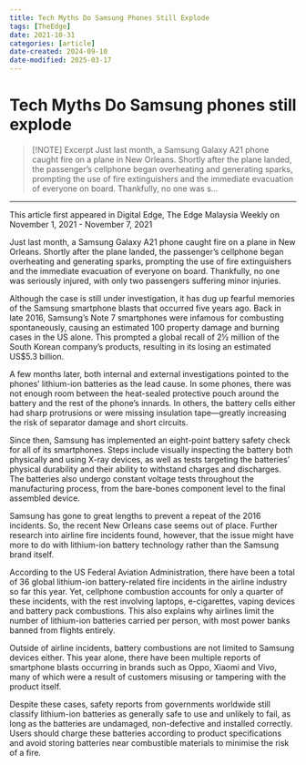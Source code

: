 ```yaml
---
title: Tech Myths Do Samsung Phones Still Explode
tags: [TheEdge]
date: 2021-10-31
categories: [article]
date-created: 2024-09-10
date-modified: 2025-03-17
---
```


# Tech Myths Do Samsung phones still explode

> [!NOTE] Excerpt
> Just last month, a Samsung Galaxy A21 phone caught fire on a plane in New Orleans. Shortly after the plane landed, the passenger’s cellphone began overheating and generating sparks, prompting the use of fire extinguishers and the immediate evacuation of everyone on board. Thankfully, no one was s…

---

This article first appeared in Digital Edge, The Edge Malaysia Weekly on November 1, 2021 - November 7, 2021

Just last month, a Samsung Galaxy A21 phone caught fire on a plane in New Orleans. Shortly after the plane landed, the passenger’s cellphone began overheating and generating sparks, prompting the use of fire extinguishers and the immediate evacuation of everyone on board. Thankfully, no one was seriously injured, with only two passengers suffering minor injuries.

Although the case is still under investigation, it has dug up fearful memories of the Samsung smartphone blasts that occurred five years ago. Back in late 2016, Samsung’s Note 7 smartphones were infamous for combusting spontaneously, causing an estimated 100 property damage and burning cases in the US alone. This prompted a global recall of 2½ million of the South Korean company’s products, resulting in its losing an estimated US$5.3 billion.

A few months later, both internal and external investigations pointed to the phones’ lithium-ion batteries as the lead cause. In some phones, there was not enough room between the heat-sealed protective pouch around the battery and the rest of the phone’s innards. In others, the battery cells either had sharp protrusions or were missing insulation tape—greatly increasing the risk of separator damage and short circuits.

Since then, Samsung has implemented an eight-point battery safety check for all of its smartphones. Steps include visually inspecting the battery both physically and using X-ray devices, as well as tests targeting the batteries’ physical durability and their ability to withstand charges and discharges. The batteries also undergo constant voltage tests throughout the manufacturing process, from the bare-bones component level to the final assembled device.

Samsung has gone to great lengths to prevent a repeat of the 2016 incidents. So, the recent New Orleans case seems out of place. Further research into airline fire incidents found, however, that the issue might have more to do with lithium-ion battery technology rather than the Samsung brand itself.

According to the US Federal Aviation Administration, there have been a total of 36 global lithium-ion battery-related fire incidents in the airline industry so far this year. Yet, cellphone combustion accounts for only a quarter of these incidents, with the rest involving laptops, e-cigarettes, vaping devices and battery pack combustions. This also explains why airlines limit the number of lithium-ion batteries carried per person, with most power banks banned from flights entirely.

Outside of airline incidents, battery combustions are not limited to Samsung devices either. This year alone, there have been multiple reports of smartphone blasts occurring in brands such as Oppo, Xiaomi and Vivo, many of which were a result of customers misusing or tampering with the product itself.

Despite these cases, safety reports from governments worldwide still classify lithium-ion batteries as generally safe to use and unlikely to fail, as long as the batteries are undamaged, non-defective and installed correctly. Users should charge these batteries according to product specifications and avoid storing batteries near combustible materials to minimise the risk of a fire.
